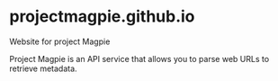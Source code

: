 # projectmagpie.github.io
Website for project Magpie

Project Magpie is an API service that allows you to parse web URLs to retrieve metadata. 
